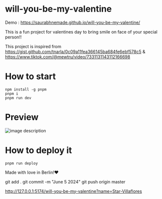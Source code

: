 # will-you-be-my-valentine

Demo : https://saurabhnemade.github.io/will-you-be-my-valentine/

This is a fun project for valentines day to bring smile on face of your special person!!

This project is inspired from
https://gist.github.com/tnarla/0c09a11fea366145ba684fe6ebf578c5 & https://www.tiktok.com/@mewtru/video/7331131143112166698

# How to start
```
npm install -g pnpm
pnpm i
pnpm run dev
```

# Preview

![image description](demo.gif)


# How to deploy it
```
pnpm run deploy
```

Made with love in Berlin!❤️


git add .
git commit -m "June 5 2024"
git push origin master


http://127.0.0.1:5174/will-you-be-my-valentine?name=Star-Villaflores

